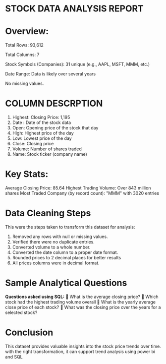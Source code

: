 # STOCK DATA ANALYSIS REPORT

# Overview:

Total Rows: 93,612

Total Columns: 7

Stock Symbols (Companies): 31 unique (e.g., AAPL, MSFT, MMM, etc.)

Date Range: Data is likely over several years

No missing values.

# COLUMN DESCRPTION

1.	Highest: Closing Price: 1,195 
2.	Date : Date of the stock data
3.	Open:	Opening price of the stock that day
4.	High:	Highest price of the day
5.	Low:	Lowest price of the day
6.	Close:	Closing price
7.	Volume: Number of shares traded
8.	Name:	Stock ticker (company name)


 # Key Stats: 
Average Closing Price: 85.64
Highest Trading Volume: Over 843 million shares
Most Traded Company (by record count): "MMM" with 3020 entries

# Data Cleaning Steps
This were the steps taken to transform this dataset for analysis:
1.	Removed any rows with null or missing values.
2.	Verified there were no duplicate entries.
3.	Converted volume to a whole number.
4.	Converted the date column to a proper date format.
5.	Rounded prices to 2 decimal places for better results
6.	All prices columns were in decimal format.
   
# Sample Analytical Questions

**Questions asked using SQL:**
	What is the average closing price?
	Which stock had the highest trading volume overall
	What is the yearly average close price of each stock?
	What was the closing price over the years for a selected stock?

# Conclusion
This dataset provides valuable insights into the stock price trends over time. with the right transformation,  it can support trend analysis using power bi and SQL
